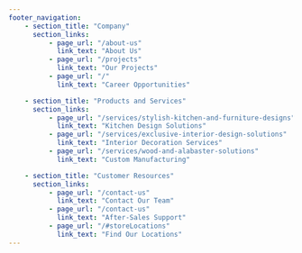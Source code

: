 ```yaml
---
footer_navigation:
    - section_title: "Company"
      section_links:
          - page_url: "/about-us"
            link_text: "About Us"
          - page_url: "/projects"
            link_text: "Our Projects"
          - page_url: "/"
            link_text: "Career Opportunities"

    - section_title: "Products and Services"
      section_links:
          - page_url: "/services/stylish-kitchen-and-furniture-designs"
            link_text: "Kitchen Design Solutions"
          - page_url: "/services/exclusive-interior-design-solutions"
            link_text: "Interior Decoration Services"
          - page_url: "/services/wood-and-alabaster-solutions"
            link_text: "Custom Manufacturing"

    - section_title: "Customer Resources"
      section_links:
          - page_url: "/contact-us"
            link_text: "Contact Our Team"
          - page_url: "/contact-us"
            link_text: "After-Sales Support"
          - page_url: "/#storeLocations"
            link_text: "Find Our Locations"
---
```

